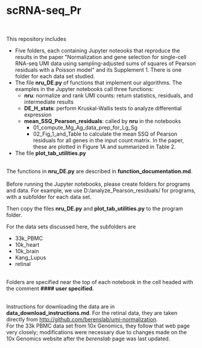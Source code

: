 # scRNA-seq_Pr
<br>

This repository includes
- Five folders, each containing  Jupyter noteooks that reproduce the results in the paper "Normalization and gene selection for single-cell RNA-seq UMI data using 
sampling-adjusted sums of squares of Pearson residuals with a Poisson model" and its Supplement 1.   There is one folder for each data set studied.
- The file **nru_DE.py** of functions that implement our algorithms.  The examples in the Jupyter notebooks call three functions:
	- **nru**: normalize and rank UMI counts: return statistics, residuals, and intermediate results 
	- **DE_H_stats**: perform Kruskal-Wallis tests to analyze differential expression
	- **mean_SSQ_Pearson_residuals**: called by **nru** in the notebooks 
		- 01_compute_Mg_Ag_data_prep_for_Lg_Sg
		- 02_Fig_1_and_Table to calculate the mean SSQ of Pearson residuals for all genes in the input count matrix. In the paper, these are plotted in Figure 1A and summarized in Table 2.
- The file **plot_tab_utilities.py** 
<br><br>
	
The functions in **nru_DE.py**  are described in **function_documentation.md**.
<br><br>
Before running the Jupyter notebooks, please create folders for programs and data.  For example, we use  D:/analyze_Pearson_residuals/ for programs, with a subfolder for each data set.

Then copy the files **nru_DE.py** and **plot_tab_utilities.py**  to the program folder.

For the data sets discussed here, the subfolders are  
-	33k_PBMC
-	10k_heart
-	10k_brain
-	Kang_Lupus
-	retinal
<br><br>

Folders are specified near the top of each notebook in the cell headed with the comment **#### user specified**. 
<br><br>

Instructions for downloading the data are in  **data_download_instructions.md**.  For the  retinal data, they are taken directly from http://github.com/berenslab/umi-normalization.  
For the 33k PBMC data set from 10x Genomics, they follow that web page very closely; modifications were necessary due to changes made on the 10x Genomics website after the 
*berenslab* page was last updated.
